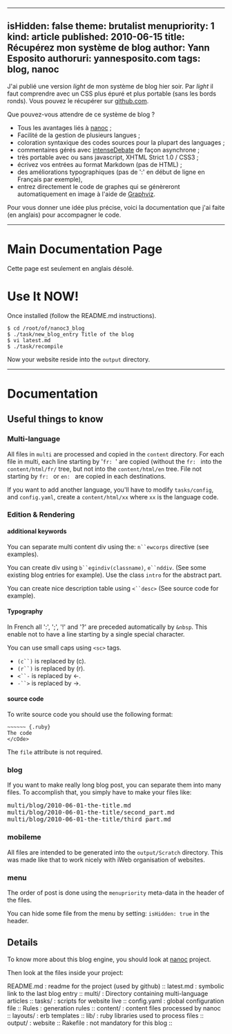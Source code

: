 -----
isHidden:       false
theme: brutalist
menupriority:   1
kind:           article
published: 2010-06-15
title: Récupérez mon système de blog
author: Yann Esposito
authoruri: yannesposito.com
tags:  blog, nanoc
-----

J'ai publié une version *light* de mon système de blog hier soir. Par *light* il faut comprendre avec un CSS plus épuré et plus portable (sans les bords ronds).
Vous pouvez le récupérer sur [github.com](http://github.com/yogsototh/nanoc3_blog).

Que pouvez-vous attendre de ce système de blog ?

* Tous les avantages liés à [nanoc](http://nanoc.stoneship.org) ;
* Facilité de la gestion de plusieurs langues ;
* coloration syntaxique des codes sources pour la plupart des languages ;
* commentaires gérés avec [intenseDebate](http://intensedebate.org) de façon asynchrone ;
* très portable avec ou sans javascript, XHTML Strict 1.0 / CSS3 ;
* écrivez vos entrées au format Markdown (pas de HTML) ;
* des améliorations typographiques (pas de ':' en début de ligne en Français par exemple),
* entrez directement le code de graphes qui se génèreront automatiquement en image à l'aide de [Graphviz](http://graphviz.org).

Pour vous donner une idée plus précise, voici la documentation que j'ai faite (en anglais) pour accompagner le code.

---

# Main Documentation Page

Cette page est seulement en anglais désolé.

# Use It NOW!

Once installed (follow the README.md instructions).

~~~~~~ {.zsh}
$ cd /root/of/nanoc3_blog
$ ./task/new_blog_entry Title of the blog
$ vi latest.md
$ ./task/recompile
~~~~~~

Now your website reside into the `output` directory.

---

# Documentation

## Useful things to know

### Multi-language

All files in `multi` are processed and copied in the `content` directory.
For each file in multi, each line starting by '`fr: `' are copied (without the `fr: ` into the `content/html/fr/` tree, but not into the `content/html/en` tree. File not starting by `fr: ` or `en: ` are copied in each destinations.

If you want to add another language, you'll have to modify `tasks/config`, and `config.yaml`, create a `content/html/xx` where `xx` is the language code.

### Edition & Rendering

#### additional keywords

You can separate multi content div using the: `n``ewcorps` directive (see examples).

You can create div using `b``egindiv(classname)`, `e``nddiv`. (See some existing blog entries for example). Use the class `intro` for the abstract part.

You can create nice description table using `<``desc>` (See source code for example).

#### Typography

In French all ':', ';', '!' and '?' are preceded automatically by `&nbsp`. This enable not to have a line starting by a single special character.

You can use small caps using `<sc>` tags. 

* `(c``)` is replaced by (c).
* `(r``)` is replaced by (r).
* `<``-` is replaced by <-.
* `-``>` is replaced by ->.

#### source code

To write source code you should use the following format:

~~~~~~ {.html}
~~~~~~ {.ruby}
The code
</cOde>
~~~~~~

The `file` attribute is not required.

### blog

If you want to make really long blog post, you can separate them into many files. To accomplish that, you simply have to make your files like:

<pre class="twilight">
multi/blog/2010-06-01-the-title.md
multi/blog/2010-06-01-the-title/second_part.md
multi/blog/2010-06-01-the-title/third_part.md
</pre>

### mobileme

All files are intended to be generated into the `output/Scratch` directory.
This was made like that to work nicely with iWeb organisation of websites.

### menu

The order of post is done using the `menupriority` meta-data in the header of the files.

You can hide some file from the menu by setting: `isHidden: true` in the header.

## Details

To know more about this blog engine, you should look at
[nanoc](http://nanoc.stoneship.org) project.

Then look at the files inside your project:

<desc>
README.md   : readme for the project (used by github) ::
latest.md   : symbolic link to the last blog entry ::
multi/      : Directory containing multi-language articles ::
tasks/      : scripts for website live ::
config.yaml : global configuration file ::
Rules       : generation rules ::
content/    : content files processed by nanoc ::
layouts/    : erb templates ::
lib/        : ruby libraries used to process files ::
output/     : website ::
Rakefile    : not mandatory for this blog ::
</desc>

